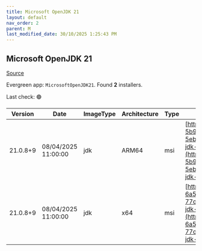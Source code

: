 ```yaml
---
title: Microsoft OpenJDK 21
layout: default
nav_order: 2
parent: M
last_modified_date: 30/10/2025 1:25:43 PM
---
```


## Microsoft OpenJDK 21

[Source](https://www.microsoft.com/openjdk)

Evergreen app: `MicrosoftOpenJDK21`. Found **2** installers.

Last check: 🟢

| Version  | Date                | ImageType | Architecture | Type | URI                                                                                                                                                                                                                                                                                                                                              |
| -------- | ------------------- | --------- | ------------ | ---- | ------------------------------------------------------------------------------------------------------------------------------------------------------------------------------------------------------------------------------------------------------------------------------------------------------------------------------------------------ |
| 21.0.8+9 | 08/04/2025 11:00:00 | jdk       | ARM64        | msi  | [https://download.visualstudio.microsoft.com/download/pr/f42d0f27-5b9c-452a-9a95-5eb6bc33dbb1/a92cf94a5fc163511ec3698ec75bf4a9/microsoft-jdk-21.0.8-windows-aarch64.msi](https://download.visualstudio.microsoft.com/download/pr/f42d0f27-5b9c-452a-9a95-5eb6bc33dbb1/a92cf94a5fc163511ec3698ec75bf4a9/microsoft-jdk-21.0.8-windows-aarch64.msi) |
| 21.0.8+9 | 08/04/2025 11:00:00 | jdk       | x64          | msi  | [https://download.visualstudio.microsoft.com/download/pr/afa7840a-6a51-4fb4-a321-77dd039ba481/c88e3fa5a260618016e712a6606b3b9a/microsoft-jdk-21.0.8-windows-x64.msi](https://download.visualstudio.microsoft.com/download/pr/afa7840a-6a51-4fb4-a321-77dd039ba481/c88e3fa5a260618016e712a6606b3b9a/microsoft-jdk-21.0.8-windows-x64.msi)         |
